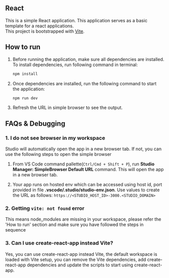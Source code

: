 ## React

This is a simple React application. This application serves as a basic template for a react applications.  
This project is bootstrapped with [Vite](https://vitejs.dev/guide/).

## How to run

1. Before running the application, make sure all dependencies are installed. To install dependencies, run following command in terminal:

   ```sh
   npm install
   ```

2. Once dependencies are installed, run the following command to start the application:

   ```sh
   npm run dev
   ```

3. Refresh the URL in simple browser to see the output.

## FAQs & Debugging

### 1. I do not see browser in my workspace

Studio will automatically open the app in a new browser tab. If not, you can use the following steps to open the simple browser

1. From VS Code command pallette(`Ctrl/Cmd + Shift + P`), run **Studio Manager: SimpleBrowser Default URL** command. This will open the app in a new browser tab.

2. Your app runs on hosted env which can be accessed using host id, port provided in file **.vscode/.studio/studio-env.json**. Use values to create the URL as follows:
   `https://<STUDIO_HOST_ID>-3000.<STUDIO_DOMAIN>`

### 2. Getting `vite: not found` error

This means node_modules are missing in your workspace, please refer the 'How to run' section and make sure you have followed the steps in sequence

### 3. Can I use create-react-app instead Vite?

Yes, you can use create-react-app instead Vite, the default workspace is loaded with Vite setup, you can remove the Vite dependencies, add create-react-app dependencies and update the scripts to start using create-react-app.
